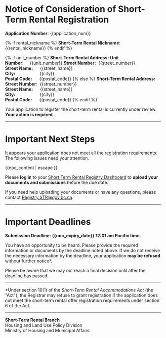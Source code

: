 # Notice of Consideration of Short-Term Rental Registration

**Application Number:**
{{application_num}}

{% if rental_nickname %}
**Short-Term Rental Nickname:**
{{rental_nickname}}
{% endif %}

{% if unit_number %}
**Short-Term Rental Address:**
**Unit Number:**&nbsp;&nbsp;&nbsp;&nbsp;&nbsp;{{unit_number}}
**Street Number:**&nbsp;  {{street_number}}  
**Street Name:**&nbsp;&nbsp;&nbsp;&nbsp;&nbsp;    {{street_name}}  
**City:**&nbsp;&nbsp;&nbsp;&nbsp;&nbsp;&nbsp;&nbsp;&nbsp;&nbsp;&nbsp;&nbsp;&nbsp;&nbsp;&nbsp;&nbsp;&nbsp;&nbsp;&nbsp;&nbsp;&nbsp;{{city}}  
**Postal Code:**&nbsp;&nbsp;&nbsp;&nbsp;&nbsp;&nbsp;{{postal_code}}
{% else %}
**Short-Term Rental Address:**
**Street Number:**&nbsp;  {{street_number}}  
**Street Name:**&nbsp;&nbsp;&nbsp;&nbsp;&nbsp;    {{street_name}}  
**City:**&nbsp;&nbsp;&nbsp;&nbsp;&nbsp;&nbsp;&nbsp;&nbsp;&nbsp;&nbsp;&nbsp;&nbsp;&nbsp;&nbsp;&nbsp;&nbsp;&nbsp;&nbsp;&nbsp;&nbsp;{{city}}  
**Postal Code:**&nbsp;&nbsp;&nbsp;&nbsp;&nbsp;&nbsp;{{postal_code}}
{% endif %}

Your application to register the short-term rental is currently under review. **Your action is required**.  

---

# Important Next Steps
It appears your application does not meet all the registration requirements. The following issues need your attention.

{{noc_content | escape }}

Please **log in** to your [Short Term Rental Registry Dashboard](https://host.shorttermrental.registry.gov.bc.ca/en-CA/auth/login/) to **upload your documents and submissions** before the due date.

If you need help uploading your documents or have any questions, please contact [Registry.STR@gov.bc.ca](mailto:Registry.STR@gov.bc.ca).

---
# Important Deadlines
**Submission Deadline: {{noc_expiry_date}} 12:01 am Pacific time.**

You have an opportunity to be heard. Please provide the required information or documents by the deadline noted above. If we do not receive the necessary information by the deadline, your application **may be refused** without further notice*.

Please be aware that we may not reach a final decision until after the deadline has passed.

---
*Under section 10(1) of the _Short-Term Rental Accommodations Act_ (the "Act"), the Registrar may refuse to grant registration if the application does not meet the short-term rental offer registration requirements under section 6 of the Act.

---

**Short-Term Rental Branch**  
Housing and Land Use Policy Division  
Ministry of Housing and Municipal Affairs
